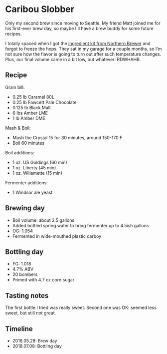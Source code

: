 # Caribou Slobber
Only my second brew since moving to Seattle. My friend Matt joined me for his first-ever brew day, so maybe I'll have a brew buddy for some future recipes. 

I totally spaced when I got the [ingredient kit from Northern Brewer](https://www.northernbrewer.com/caribou-slobber-extract-kit) and forgot to freeze the hops. They sat in my garage for a couple months, so I'm not sure how the flavor is going to turn out after such temperature changes. Plus, our final volume came in a bit low, but whatever: RDWHAHB.

## Recipe
Grain bill:
* 0.25 lb Caramel 80L
* 0.25 lb Fawcett Pale Chocolate
* 0.125 lb Black Malt
* 6 lbs Amber LME
* 1 lb Amber DME

Mash & Boil:
* Mash the Crystal 15 for 30 minutes, around 150-170 F
* Boil 60 minutes

Boil additions:
* 1 oz. US Goldings (60 min)
* 1 oz. Liberty (45 min)
* 1 oz. Willamette (15 min)

Fermenter additions:
* 1 Windsor ale yeast

## Brewing day
* Boil volume: about 2.5 gallons
* Added bottled spring water to bring fermenter up to 4.5ish gallons
* OG: 1.054
* Fermented in wide-mouthed plastic carboy

## Bottling day
* FG: 1.018
* 4.7% ABV
* 20 bombers
* Primed with 4.7 oz corn sugar

## Tasting notes
The first bottle I tried was really sweet. Second one was OK: seemed less sweet, but still not great.

## Timeline
* 2018.05.28: Brew day
* 2018.07.08: Bottling day

